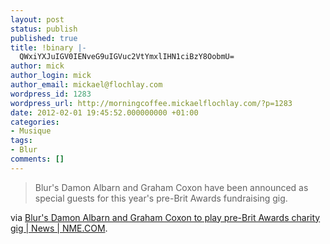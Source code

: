 ```yaml
---
layout: post
status: publish
published: true
title: !binary |-
  QWxiYXJuIGV0IENveG9uIGVuc2VtYmxlIHN1ciBzY8OobmU=
author: mick
author_login: mick
author_email: mickael@flochlay.com
wordpress_id: 1283
wordpress_url: http://morningcoffee.mickaelflochlay.com/?p=1283
date: 2012-02-01 19:45:52.000000000 +01:00
categories:
- Musique
tags:
- Blur
comments: []
---
```

<blockquote>Blur's Damon Albarn and Graham Coxon have been announced as special guests for this year's pre-Brit Awards fundraising gig.</blockquote>
via <a href="http://www.nme.com/news/blur/61777">Blur's Damon Albarn and Graham Coxon to play pre-Brit Awards charity gig | News | NME.COM</a>.
